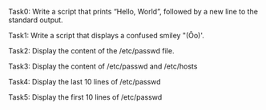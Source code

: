 Task0: Write a script that prints “Hello, World”, followed by a new line to the standard output.

Task1: Write a script that displays a confused smiley "(Ôo)'.

Task2: Display the content of the /etc/passwd file.

Task3: Display the content of /etc/passwd and /etc/hosts

Task4: Display the last 10 lines of /etc/passwd

Task5: Display the first 10 lines of /etc/passwd
